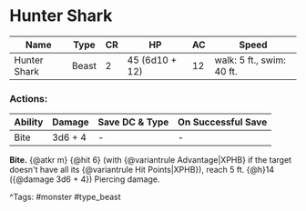 # Hunter Shark

| Name | Type | CR | HP | AC | Speed |
|------|------|----|----|----|-------|
| Hunter Shark | Beast | 2 | 45 (6d10 + 12) | 12 | walk: 5 ft., swim: 40 ft. |

### Actions:

| Ability | Damage | Save DC & Type | On Successful Save |
|---------|--------|----------------|--------------------|
| Bite | 3d6 + 4 | - | - |


**Bite.** {@atkr m} {@hit 6} (with {@variantrule Advantage|XPHB} if the target doesn't have all its {@variantrule Hit Points|XPHB}), reach 5 ft. {@h}14 ({@damage 3d6 + 4}) Piercing damage.

^Tags: #monster #type_beast